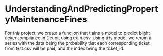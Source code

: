 # UnderstandingAndPredictingPropertyMaintenanceFines
For this project, we create a function that trains a model to predict blight ticket compliance in Detroit using train.csv. Using this model, we return a series with the data being the probability that each corresponding ticket from test.csv will be paid, and the index being the ticket_id.
